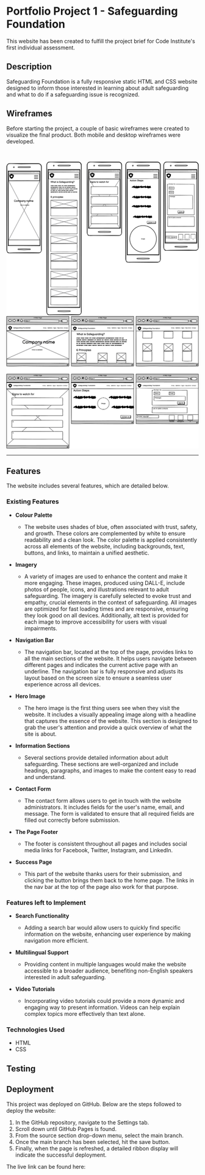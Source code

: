 # __Portfolio Project 1 - Safeguarding Foundation__
This website has been created to fulfill the project brief for Code Institute's first individual assessment.

## __Description__
Safeguarding Foundation is a fully responsive static HTML and CSS website designed to inform those interested in learning about adult safeguarding and what to do if a safeguarding issue is recognized.

## __Wireframes__
Before starting the project, a couple of basic wireframes were created to visualize the final product. Both mobile and desktop wireframes were developed.

<img>

![Mobile wireframe](/assets/images/mobile.png) ![desktop wireframe](/assets/images/desktop.png)

---
## __Features__
The website includes several features, which are detailed below.

### __Existing Features__

- __Colour Palette__
    - The website uses shades of blue, often associated with trust, safety, and growth. These colors are complemented by white to ensure readability and a clean look. The color palette is applied consistently across all elements of the website, including backgrounds, text, buttons, and links, to maintain a unified aesthetic.

- __Imagery__
    - A variety of images are used to enhance the content and make it more engaging. These images, produced using DALL-E, include photos of people, icons, and illustrations relevant to adult safeguarding. The imagery is carefully selected to evoke trust and empathy, crucial elements in the context of safeguarding. All images are optimized for fast loading times and are responsive, ensuring they look good on all devices. Additionally, alt text is provided for each image to improve accessibility for users with visual impairments.

- __Navigation Bar__
    - The navigation bar, located at the top of the page, provides links to all the main sections of the website. It helps users navigate between different pages and indicates the current active page with an underline. The navigation bar is fully responsive and adjusts its layout based on the screen size to ensure a seamless user experience across all devices.

- __Hero Image__
    - The hero image is the first thing users see when they visit the website. It includes a visually appealing image along with a headline that captures the essence of the website. This section is designed to grab the user's attention and provide a quick overview of what the site is about.

- __Information Sections__
    - Several sections provide detailed information about adult safeguarding. These sections are well-organized and include headings, paragraphs, and images to make the content easy to read and understand.

- __Contact Form__
    - The contact form allows users to get in touch with the website administrators. It includes fields for the user's name, email, and message. The form is validated to ensure that all required fields are filled out correctly before submission.

- __The Page Footer__
    - The footer is consistent throughout all pages and includes social media links for Facebook, Twitter, Instagram, and LinkedIn.

- __Success Page__
    - This part of the website thanks users for their submission, and clicking the button brings them back to the home page. The links in the nav bar at the top of the page also work for that purpose.

### __Features left to Implement__
- __Search Functionality__
    - Adding a search bar would allow users to quickly find specific information on the website, enhancing user experience by making navigation more efficient.

- __Multilingual Support__
    - Providing content in multiple languages would make the website accessible to a broader audience, benefiting non-English speakers interested in adult safeguarding.

- __Video Tutorials__
    - Incorporating video tutorials could provide a more dynamic and engaging way to present information. Videos can help explain complex topics more effectively than text alone.

### __Technologies Used__
- HTML
- CSS

## __Testing__

## __Deployment__

This project was deployed on GitHub. Below are the steps followed to deploy the website:
1. In the GitHub repository, navigate to the Settings tab.
2. Scroll down until GitHub Pages is found.
3. From the source section drop-down menu, select the main branch.
4. Once the main branch has been selected, hit the save button.
5. Finally, when the page is refreshed, a detailed ribbon display will indicate the successful deployment.

The live link can be found here: 

